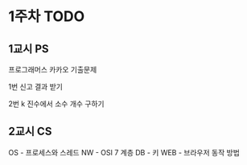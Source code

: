 # 1주차 TODO

## 1교시 PS
프로그래머스 카카오 기출문제

1번 신고 결과 받기

2번 k 진수에서 소수 개수 구하기

## 2교시 CS
OS - 프로세스와 스레드
NW - OSI 7 계층
DB - 키
WEB - 브라우저 동작 방법